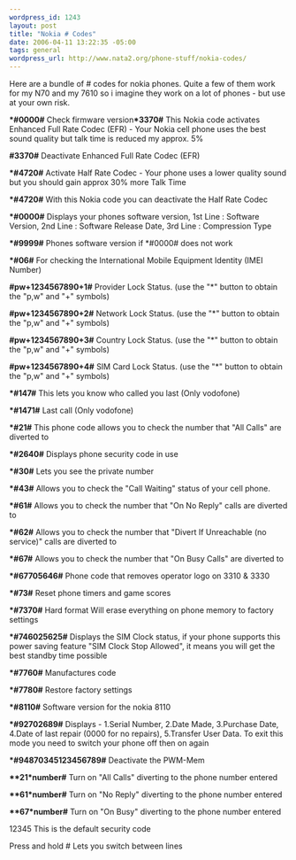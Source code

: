 ```yaml
--- 
wordpress_id: 1243
layout: post
title: "Nokia # Codes"
date: 2006-04-11 13:22:35 -05:00
tags: general
wordpress_url: http://www.nata2.org/phone-stuff/nokia-codes/
---
```

Here are a bundle of # codes for nokia phones. Quite a few of them work for my N70 and my 7610 so i imagine they work on a lot of phones - but use at your own risk.
<div style="text-align: center"><!--adsense--></div>
<strong>*#0000#</strong> Check firmware version<strong>*3370#</strong> This Nokia code activates Enhanced Full Rate Codec (EFR) - Your Nokia cell phone uses the best sound quality but talk time is reduced my approx. 5%

<strong>#3370#</strong> Deactivate Enhanced Full Rate Codec (EFR)

<strong>*#4720#</strong> Activate Half Rate Codec - Your phone uses a lower quality sound but you should gain approx 30% more Talk Time

<strong>*#4720#</strong> With this Nokia code you can deactivate the Half Rate Codec

<strong>*#0000#</strong> Displays your phones software version, 1st Line : Software Version, 2nd Line : Software Release Date, 3rd Line : Compression Type

<strong>*#9999#</strong> Phones software version if *#0000# does not work

<strong>*#06#</strong> For checking the International Mobile Equipment Identity (IMEI Number)

<strong>#pw+1234567890+1#</strong> Provider Lock Status. (use the "*" button to obtain the "p,w" and "+" symbols)

<strong>#pw+1234567890+2#</strong> Network Lock Status. (use the "*" button to obtain the "p,w" and "+" symbols)

<strong>#pw+1234567890+3#</strong> Country Lock Status. (use the "*" button to obtain the "p,w" and "+" symbols)

<strong>#pw+1234567890+4#</strong> SIM Card Lock Status. (use the "*" button to obtain the "p,w" and "+" symbols)

<strong>*#147#</strong> This lets you know who called you last (Only vodofone)

<strong>*#1471#</strong> Last call (Only vodofone)

<strong>*#21#</strong> This phone code allows you to check the number that "All Calls" are diverted to

<strong>*#2640#</strong> Displays phone security code in use

<strong>*#30#</strong> Lets you see the private number

<strong>*#43#</strong> Allows you to check the "Call Waiting" status of your cell phone.

<strong>*#61#</strong> Allows you to check the number that "On No Reply" calls are diverted to

<strong>*#62#</strong> Allows you to check the number that "Divert If Unreachable (no service)" calls are diverted to

<strong>*#67#</strong> Allows you to check the number that "On Busy Calls" are diverted to

<strong>*#67705646#</strong> Phone code that removes operator logo on 3310 &amp; 3330

<strong>*#73#</strong> Reset phone timers and game scores

<strong>*#7370#</strong> Hard format Will erase everything on phone memory to factory settings

<strong>*#746025625#</strong> Displays the SIM Clock status, if your phone supports this power saving feature "SIM Clock Stop Allowed", it means you will get the best standby time possible

<strong>*#7760#</strong> Manufactures code

<strong>*#7780#</strong> Restore factory settings

<strong>*#8110#</strong> Software version for the nokia 8110

<strong>*#92702689#</strong> Displays - 1.Serial Number, 2.Date Made, 3.Purchase Date, 4.Date of last repair (0000 for no repairs), 5.Transfer User Data. To exit this mode you need to switch your phone off then on again

<strong>*#94870345123456789#</strong> Deactivate the PWM-Mem

<strong>**21*number#</strong> Turn on "All Calls" diverting to the phone number entered

<strong>**61*number#</strong> Turn on "No Reply" diverting to the phone number entered

<strong>**67*number#</strong> Turn on "On Busy" diverting to the phone number entered

12345 This is the default security code

Press and hold # Lets you switch between lines
<div style="text-align: center"><!--adsense--></div>
